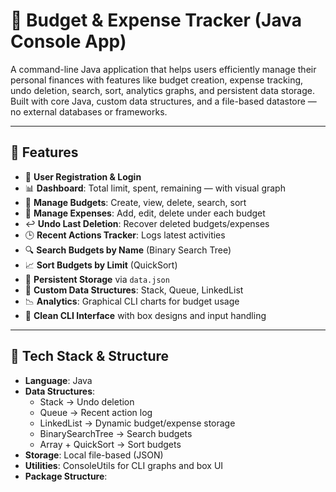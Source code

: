 # 💸 Budget & Expense Tracker (Java Console App)

A command-line Java application that helps users efficiently manage their personal finances with features like budget creation, expense tracking, undo deletion, search, sort, analytics graphs, and persistent data storage. Built with core Java, custom data structures, and a file-based datastore — no external databases or frameworks.

---

## 🚀 Features

- 🔐 **User Registration & Login**
- 📊 **Dashboard**: Total limit, spent, remaining — with visual graph
- 📁 **Manage Budgets**: Create, view, delete, search, sort
- 🧾 **Manage Expenses**: Add, edit, delete under each budget
- ↩️ **Undo Last Deletion**: Recover deleted budgets/expenses
- 🕒 **Recent Actions Tracker**: Logs latest activities
- 🔍 **Search Budgets by Name** (Binary Search Tree)
- 📈 **Sort Budgets by Limit** (QuickSort)
- 💾 **Persistent Storage** via `data.json`
- 🧠 **Custom Data Structures**: Stack, Queue, LinkedList
- 📉 **Analytics**: Graphical CLI charts for budget usage
- 💬 **Clean CLI Interface** with box designs and input handling

---

## 🧠 Tech Stack & Structure

- **Language**: Java
- **Data Structures**:
  - Stack → Undo deletion
  - Queue → Recent action log
  - LinkedList → Dynamic budget/expense storage
  - BinarySearchTree → Search budgets
  - Array + QuickSort → Sort budgets
- **Storage**: Local file-based (JSON)
- **Utilities**: ConsoleUtils for CLI graphs and box UI
- **Package Structure**:
